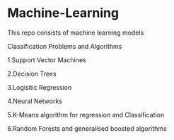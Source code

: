 # Machine-Learning

This repo consists of machine learning models 



Classification Problems  and Algorithms

1.Support Vector Machines

2.Decision Trees

3.Logisitic Regression

4.Neural Networks

5.K-Means algorithm for regression and Classification

6.Random Forests and generalised boosted algorithms
